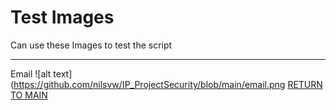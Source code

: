# Test Images

Can use these Images to test the script

-----
Email
![alt text](https://github.com/nilsvw/IP_ProjectSecurity/blob/main/email.png
[RETURN TO MAIN](../README.md)

